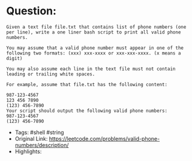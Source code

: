 # Question:

```
Given a text file file.txt that contains list of phone numbers (one
per line), write a one liner bash script to print all valid phone
numbers.

You may assume that a valid phone number must appear in one of the
following two formats: (xxx) xxx-xxxx or xxx-xxx-xxxx. (x means a
digit)

You may also assume each line in the text file must not contain
leading or trailing white spaces.

For example, assume that file.txt has the following content:

987-123-4567
123 456 7890
(123) 456-7890
Your script should output the following valid phone numbers:
987-123-4567
(123) 456-7890
```
- Tags: #shell #string
- Original Link: https://leetcode.com/problems/valid-phone-numbers/description/
- Highlights:
